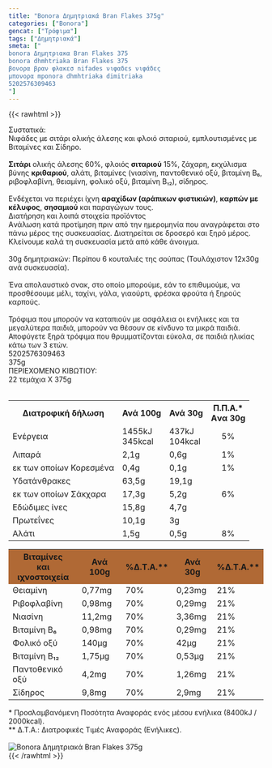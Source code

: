 ```yaml
---
title: "Bonora Δημητριακά Bran Flakes 375g"
categories: ["Bonora"]
gencat: ["Τρόφιμα"]
tags: ["Δημητριακά"]
smeta: ["
bonora Δημητριακα Bran Flakes 375
bonora dhmhtriaka Bran Flakes 375
βονορα βραν φλακεσ nifades νιφαδεs νιφάδες
μπονορα mponora dhmhtriaka dimitriaka
5202576309463
"]
---
```

{{< rawhtml >}}

<div class="sload59"><div class="product"><div id="sistatika">Συστατικά:</div><div class="alltext">Νιφάδες με σιτάρι ολικής άλεσης και φλοιό σιταριού, εμπλουτισμένες με Βιταμίνες και Σίδηρο.<br><br><b>Σιτάρι</b> ολικής άλεσης 60%, φλοιός <b>σιταριού</b> 15%, ζάχαρη, εκχύλισμα βύνης <b>κριθαριού</b>, αλάτι, βιταμίνες (νιασίνη, παντοθενικό οξύ, βιταμίνη Β₆, ριβοφλαβίνη, θειαμίνη, φολικό οξύ, βιταμίνη Β₁₂), σίδηρος.<br><br>Ενδέχεται να περιέχει ίχνη <b>αραχίδων (αράπικων φιστικιών)</b>, <b>καρπών με κέλυφος</b>, <b>σησαμιού</b> και παραγώγων τους.</div><div id="loipa">Διατήρηση και λοιπά στοιχεία προϊόντος</div><div class="alltext">Aνάλωση κατά προτίμηση πριν από την ημερομηνία που αναγράφεται στο πάνω μέρος της συσκευασίας. Διατηρείται σε δροσερό και ξηρό μέρος. Κλείνουμε καλά τη συσκευασία μετά από κάθε άνοιγμα.<br><br>30g δημητριακών: Περίπου 6 κουταλιές της σούπας (Τουλάχιστον 12x30g ανά συσκευασία).<br><br>Ένα απολαυστικό σνακ, στο οποίο μπορούμε, εάν το επιθυμούμε, να προσθέσουμε μέλι, ταχίνι, γάλα, γιαούρτι, φρέσκα φρούτα ή ξηρούς καρπούς.<br><br>Τρόφιμα που μπορούν να καταπιούν με ασφάλεια οι ενήλικες και τα μεγαλύτερα παιδιά, μπορούν να θέσουν σε κίνδυνο τα μικρά παιδιά. Αποφύγετε ξηρά τρόφιμα που θρυμματίζονται εύκολα, σε παιδιά ηλικίας κάτω των 3 ετών.</div><div id="barcode"><div id="barimage1"></div><span id="bartext">5202576309463</span></div><div id="varos"><div id="varosimage1"></div><span id="varostext">375g</span></div><div id="kivotio">ΠΕΡΙΕΧΟΜΕΝΟ ΚΙΒΩΤΙΟΥ:<br>22 τεμάχια Χ 375g</div><br><div class="tabout"><table id="diatable"><tbody><tr><th>Διατροφική δήλωση</th><th>Ανά 100g</th><th>Ανά 30g</th><th>Π.Π.Α.*<br>Aνα 30g</th></tr><tr><td class="texr2">Ενέργεια</td><td class="texr">1455kJ<br>345kcal</td><td class="texr">437kJ<br>104kcal</td><td class="texr" style="text-align:center">5%</td></tr><tr><td class="texr2">Λιπαρά</td><td class="texr">2,1g</td><td class="texr">0,6g</td><td class="texr" style="text-align:center">1%</td></tr><tr><td class="gray">εκ των οποίων Κορεσµένα</td><td class="gray2">0,4g</td><td class="gray2">0,1g</td><td class="gray2" style="text-align:center">1%</td></tr><tr><td class="texr2">Yδατάνθρακες</td><td class="texr">63,5g</td><td class="texr">19,1g</td><td class="texr" style="text-align:center"></td></tr><tr><td class="gray">εκ των οποίων Σάκχαρα</td><td class="gray2">17,3g</td><td class="gray2">5,2g</td><td class="gray2" style="text-align:center">6%</td></tr><tr><td class="texr2">Eδώδιμες ίνες</td><td class="texr">15,8g</td><td class="texr">4,7g</td><td class="texr" style="text-align:center"></td></tr><tr><td class="texr2">Πρωτεΐνες</td><td class="texr">10,1g</td><td class="texr">3g</td><td class="texr" style="text-align:center"></td></tr><tr><td class="texr2">Αλάτι</td><td class="texr">1,5g</td><td class="texr">0,5g</td><td class="texr" style="text-align:center">8%</td></tr></tbody></table></div><div class="keno"></div><div class="tabout"><table id="diatable"><tbody><tr><th style="background:#b06935">Βιταμίνες<br>και ιχνοστοιχεία</th><th style="background:#b06935">Ανά 100g</th><th style="background:#b06935">%Δ.Τ.Α.**</th><th style="background:#b06935">Ανά 30g</th><th style="background:#b06935">%Δ.Τ.Α.**</th></tr><tr><td class="texr2">Θειαμίνη</td><td class="texr">0,77mg</td><td class="texr">70%</td><td class="texr">0,23mg</td><td class="texr">21%</td></tr><tr><td class="texr2">Ριβοφλαβίνη</td><td class="texr">0,98mg</td><td class="texr">70%</td><td class="texr">0,29mg</td><td class="texr">21%</td></tr><tr><td class="texr2">Νιασίνη</td><td class="texr">11,2mg</td><td class="texr">70%</td><td class="texr">3,36mg</td><td class="texr">21%</td></tr><tr><td class="texr2">Βιταμίνη Β₆</td><td class="texr">0,98mg</td><td class="texr">70%</td><td class="texr">0,29mg</td><td class="texr">21%</td></tr><tr><td class="texr2">Φολικό οξύ</td><td class="texr">140μg</td><td class="texr">70%</td><td class="texr">42μg</td><td class="texr">21%</td></tr><tr><td class="texr2">Βιταμίνη Β₁₂</td><td class="texr">1,75μg</td><td class="texr">70%</td><td class="texr">0,53μg</td><td class="texr">21%</td></tr><tr><td class="texr2">Παντοθενικό οξύ</td><td class="texr">4,2mg</td><td class="texr">70%</td><td class="texr">1,26mg</td><td class="texr">21%</td></tr><tr><td class="texr2">Σίδηρος</td><td class="texr">9,8mg</td><td class="texr">70%</td><td class="texr">2,9mg</td><td class="texr">21%</td></tr></tbody></table></div><div class="alltext">* Προσλαμβανόμενη Ποσότητα Αναφοράς ενός μέσου ενήλικα (8400kJ / 2000kcal).<br>** Δ.Τ.Α.: Διατροφικές Τιμές Αναφοράς (Ενήλικες).</div><br><div class="pimg"><img alt="Bonora Δημητριακά Bran Flakes 375g" title="Bonora Δημητριακά Bran Flakes 375g" src="/media/images/bonora-dhmhtriaka-bran-flakes-375g.jpg"></div></div></div>
{{< /rawhtml >}}



